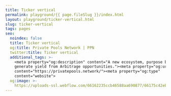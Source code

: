 ```yaml
---
title: Ticker vertical
permalink: playground/{{ page.fileSlug }}/index.html
layout: playground/ticker-vertical.html
slug: ticker-vertical
tags: pages
seo:
  noindex: false
  title: Ticker vertical
  og:title: Private Pools Network | PPN
  twitter:title: Ticker vertical
  additional_tags: >-
    <meta property="og:description" content="A new ecosystem, purpose built to
    generate yield from Arbitrage opportunities."><meta property="og:url"
    content="https://privatepools.network/"><meta property="og:type"
    content="website">
  og:image: >-
    https://uploads-ssl.webflow.com/66162235ccb46588aa690877/66175c42ebc0ce580e5b9283_opengraph.jpg
---
```



